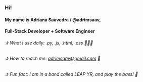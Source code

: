 ### Hi! 

#### My name is Adriana Saavedra / @adrimsaav,


#### Full-Stack Developer + Software Engineer

  ######   ✰ What I use daily: .py, .js, .html, .css 👩🏽‍💻
  ######   ✰ How to reach me: adrimsaav@gmail.com 💌
  ######   ✰ Fun fact: I am in a band called LEAP YR, and play the bass! 🎸

